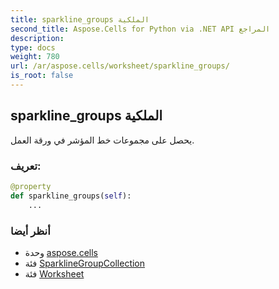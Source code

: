 ```yaml
---
title: sparkline_groups الملكية
second_title: Aspose.Cells for Python via .NET API المراجع
description:
type: docs
weight: 780
url: /ar/aspose.cells/worksheet/sparkline_groups/
is_root: false
---
```

##  sparkline_groups الملكية

يحصل على مجموعات خط المؤشر في ورقة العمل.
###  تعريف:
```python
@property
def sparkline_groups(self):
    ...
```

###  أنظر أيضا
* وحدة [aspose.cells](../../)
* فئة [SparklineGroupCollection](/cells/python-net/ar/aspose.cells.charts/sparklinegroupcollection)
* فئة [Worksheet](/cells/python-net/ar/aspose.cells/worksheet)
